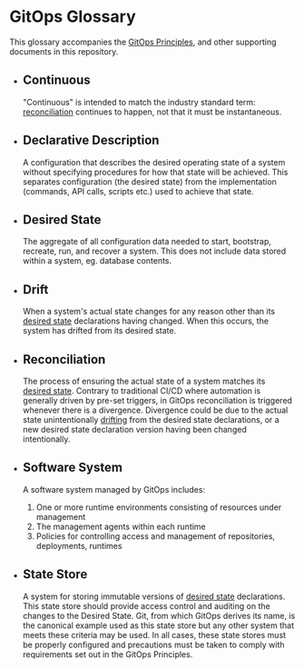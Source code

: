 # GitOps Glossary

This glossary accompanies the [GitOps Principles](./PRINCIPLES.md), and other supporting documents in this repository.

- ## Continuous

    "Continuous" is intended to match the industry standard term: [reconciliation](#reconciliation) continues to happen, not that it must be instantaneous.

- ## Declarative Description

    A configuration that describes the desired operating state of a system without specifying procedures for how that state will be achieved. This separates configuration (the desired state) from the implementation (commands, API calls, scripts etc.) used to achieve that state.

- ## Desired State

    The aggregate of all configuration data needed to start, bootstrap, recreate, run, and recover a system. This does not include data stored within a system, eg. database contents.

- ## Drift

    When a system's actual state changes for any reason other than its [desired state](#desired-state) declarations having changed. When this occurs, the system has drifted from its desired state.

- ## Reconciliation

    The process of ensuring the actual state of a system matches its [desired state](#desired-state).
    Contrary to traditional CI/CD where automation is generally driven by pre-set triggers, in GitOps reconciliation is triggered whenever there is a divergence. Divergence could be due to the actual state unintentionally [drifting](#drift) from the desired state declarations, or a new desired state declaration version having been changed intentionally.

- ## Software System

    A software system managed by GitOps includes:

    1. One or more runtime environments consisting of resources under management
    1. The management agents within each runtime
    1. Policies for controlling access and management of repositories, deployments, runtimes

- ## State Store

    A system for storing immutable versions of [desired state](#desired-state) declarations.
    This state store should provide access control and auditing on the changes to the Desired State.
    Git, from which GitOps derives its name, is the canonical example used as this state store but any other system that meets these criteria may be used.
    In all cases, these state stores must be properly configured and precautions must be taken to comply with requirements set out in the GitOps Principles.
